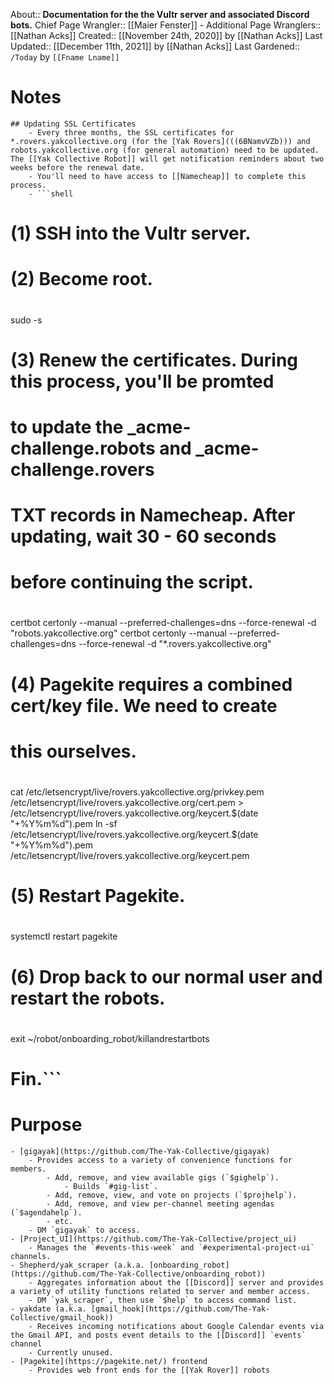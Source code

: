 About:: __Documentation for the the Vultr server and associated Discord bots.__
Chief Page Wrangler:: [[Maier Fenster]]
    - Additional Page Wranglers:: [[Nathan Acks]]
Created:: [[November 24th, 2020]] by [[Nathan Acks]]
Last Updated:: [[December 11th, 2021]] by [[Nathan Acks]]
Last Gardened:: `/Today` by `[[Fname Lname]]`
# Notes
    ## Updating SSL Certificates
        - Every three months, the SSL certificates for *.rovers.yakcollective.org (for the [Yak Rovers](((6BNamvVZb))) and robots.yakcollective.org (for general automation) need to be updated. The [[Yak Collective Robot]] will get notification reminders about two weeks before the renewal date.
        - You'll need to have access to [[Namecheap]] to complete this process.
        - ```shell
# (1) SSH into the Vultr server.
#
# (2) Become root.
#
sudo -s
#
# (3) Renew the certificates. During this process, you'll be promted
# to update the _acme-challenge.robots and _acme-challenge.rovers
# TXT records in Namecheap. After updating, wait 30 - 60 seconds
# before continuing the script.
#
certbot certonly --manual --preferred-challenges=dns --force-renewal -d "robots.yakcollective.org"
certbot certonly --manual --preferred-challenges=dns --force-renewal -d "*.rovers.yakcollective.org"
#
# (4) Pagekite requires a combined cert/key file. We need to create
# this ourselves.
#
cat /etc/letsencrypt/live/rovers.yakcollective.org/privkey.pem /etc/letsencrypt/live/rovers.yakcollective.org/cert.pem > /etc/letsencrypt/live/rovers.yakcollective.org/keycert.$(date "+%Y%m%d").pem
ln -sf /etc/letsencrypt/live/rovers.yakcollective.org/keycert.$(date "+%Y%m%d").pem /etc/letsencrypt/live/rovers.yakcollective.org/keycert.pem
#
# (5) Restart Pagekite.
#
systemctl restart pagekite
#
# (6) Drop back to our normal user and restart the robots.
#
exit
~/robot/onboarding_robot/killandrestartbots
#
# Fin.```
# Purpose
    - [gigayak](https://github.com/The-Yak-Collective/gigayak)
        - Provides access to a variety of convenience functions for members.
            - Add, remove, and view available gigs (`$gighelp`).
                - Builds `#gig-list`.
            - Add, remove, view, and vote on projects (`$projhelp`).
            - Add, remove, and view per-channel meeting agendas (`$agendahelp`).
            - etc.
        - DM `gigayak` to access.
    - [Project_UI](https://github.com/The-Yak-Collective/project_ui)
        - Manages the `#events-this-week` and `#experimental-project-ui` channels.
    - Shepherd/yak_scraper (a.k.a. [onboarding_robot](https://github.com/The-Yak-Collective/onboarding_robot))
        - Aggregates information about the [[Discord]] server and provides a variety of utility functions related to server and member access.
        - DM `yak_scraper`, then use `$help` to access command list.
    - yakdate (a.k.a. [gmail_hook](https://github.com/The-Yak-Collective/gmail_hook))
        - Receives incoming notifications about Google Calendar events via the Gmail API, and posts event details to the [[Discord]] `events` channel
        - Currently unused.
    - [Pagekite](https://pagekite.net/) frontend
        - Provides web front ends for the [[Yak Rover]] robots
